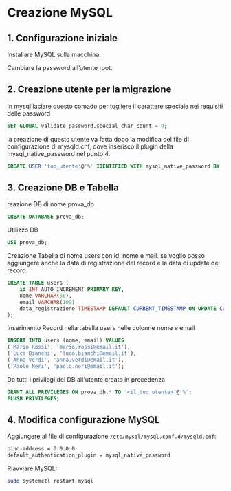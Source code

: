 # Creazione MySQL

## 1. Configurazione iniziale

Installare MySQL sulla macchina.

Cambiare la password all’utente root.

## 2. Creazione utente per la migrazione
In mysql laciare questo comado per togliere il carattere speciale nei requisiti delle password
```sql
SET GLOBAL validate_password.special_char_count = 0;
```
la creazione di questo utente va fatta dopo la modifica del file di configurazione di mysqld.cnf, dove inserisco il plugin della mysql_native_password nel punto 4.
```sql
CREATE USER 'tuo_utente'@'%' IDENTIFIED WITH mysql_native_password BY 'admin123';
```
## 3. Creazione DB e Tabella
reazione DB di nome prova_db
```sql
CREATE DATABASE prova_db; 
```
Utilizzo DB
```sql
USE prova_db;
```
Creazione Tabella di nome users con id, nome e mail. se voglio posso aggiungere anche la data di registrazione del record e la data di update del record.
```sql
CREATE TABLE users (
    id INT AUTO_INCREMENT PRIMARY KEY,
    nome VARCHAR(50),
    email VARCHAR(100)
    data_registrazione TIMESTAMP DEFAULT CURRENT_TIMESTAMP ON UPDATE CURRENT_TIMESTAMP
);
```
Inserimento Record nella tabella users nelle colonne nome e email
```sql
INSERT INTO users (nome, email) VALUES
('Mario Rossi', 'mario.rossi@email.it'),
('Luca Bianchi', 'luca.bianchi@email.it'),
('Anna Verdi', 'anna.verdi@email.it'),
('Paolo Neri', 'paolo.neri@email.it');
```
Do tutti i privilegi del DB all'utente creato in precedenza
```sql
GRANT ALL PRIVILEGES ON prova_db.* TO '<il_tuo_utente>'@'%';
FLUSH PRIVILEGES;
```

## 4. Modifica configurazione MySQL

Aggiungere al file di configurazione `/etc/mysql/mysql.conf.d/mysqld.cnf`:
```bash
bind-address = 0.0.0.0
default_authentication_plugin = mysql_native_password
```

Riavviare MySQL:
```bash
sudo systemctl restart mysql
```
